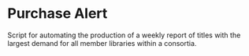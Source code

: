 # Purchase Alert
 Script for automating the production of a weekly report of titles with the largest demand for all member libraries within a consortia.
